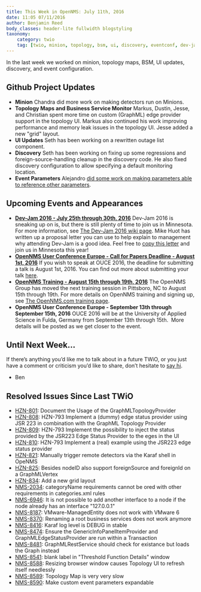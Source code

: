 ```yaml
---
title: This Week in OpenNMS: July 11th, 2016
date: 11:05 07/11/2016
author: Benjamin Reed
body_classes: header-lite fullwidth blogstyling
taxonomy:
    category: twio
    tag: [twio, minion, topology, bsm, ui, discovery, eventconf, dev-jam, training, ouce]
---
```


In the last week we worked on minion, topology maps, BSM, UI updates, discovery, and event configuration.

<!-- git log --all --no-merges --since='2016-07-05 00:00:00' --until='2016-07-11 00:00:00' --format='%Cblue%ai %Cgreen%aN %Cred%d %Creset%s %Cblue(%H)'  | sort | less -R -->
Github Project Updates
----------------------

* **Minion**
  Chandra did more work on making detectors run on Minions.
* **Topology Maps and Business Service Monitor**
  Markus, Dustin, Jesse, and Christian spent more time on custom (GraphML) edge provider support in the topology UI.  Markus also continued his work improving performance and memory leak issues in the topology UI. Jesse added a new "grid" layout.
* **UI Updates**
  Seth has been working on a rewritten outage list component.
* **Discovery**
  Seth has been working on fixing up some regressions and foreign-source-handling cleanup in the discovery code.  He also fixed discovery configuration to allow specifying a default monitoring location.
* **Event Parameters**
  Alejandro [did some work on making parameters able to reference other parameters](http://issues.opennms.org/browse/NMS-8590).

Upcoming Events and Appearances
-------------------------------

* **[Dev-Jam 2016 - July 25th through 30th, 2016](https://www.opennms.org/wiki/Dev-Jam_2016)**
  Dev-Jam 2016 is sneaking up on is, but there is still plenty of time to join us in Minnesota.  For more information, see [The Dev-Jam 2016 wiki page](https://www.opennms.org/wiki/Dev-Jam_2016).
  Mike Huot has written up a proposal letter you can use to help explain to management why attending Dev-Jam is a good idea.  Feel free to [copy this letter](https://docs.google.com/document/d/1VerZYe5LwMT_1j5ISAsNU9-ZGcwY_zdA_4DODNlBpYg/edit?usp=sharing) and join us in Minnesota this year!
* **[OpenNMS User Conference Europe - Call for Papers Deadline - August 1st, 2016](http://www.opennms.eu/2016/06/call-for-papers-ouce-2016/)**
  If you wish to speak at OUCE 2016, the deadline for submitting a talk is August 1st, 2016.  You can find out more about submitting your talk [here](http://www.opennms.eu/2016/06/call-for-papers-ouce-2016/).
* **[OpenNMS Training - August 15th through 19th, 2016](http://www.opennms.com/training)**
  The OpenNMS Group has moved the next training session in Pittsboro, NC to August 15th through 19th.  For more details on OpenNMS training and signing up, see [The OpenNMS.com training page](http://www.opennms.com/training/).
* **OpenNMS User Conference Europe - September 13th through September 15th, 2016**
  OUCE 2016 will be at the University of Applied Science in Fulda, Germany from September 13th through 15th.  More details will be posted as we get closer to the event.

Until Next Week...
------------------

If there’s anything you’d like me to talk about in a future TWiO, or you just have a comment or criticism you’d like to share, don’t hesitate to [say hi](mailto:twio@opennms.org).

- Ben

<!--
  http://issues.opennms.org/issues/?filter=13303
  :1,$s#^[^\t]*\t[^\t]*\t\([^\t]*\)\t\([^\t]\)#* [\1](http://issues.opennms.org/browse/\1): \2#
-->
Resolved Issues Since Last TWiO
-------------------------------

* [HZN-801](http://issues.opennms.org/browse/HZN-801): Document the Usage of the GraphMLTopologyProvider
* [HZN-808](http://issues.opennms.org/browse/HZN-808): HZN-793 Implement a (dummy) edge status provider using JSR 223 in combination with the GraphML Topology Provider
* [HZN-809](http://issues.opennms.org/browse/HZN-809): HZN-793 Implement the possibility to inject the status provided by the JSR223 Edge Status Provider to the eges in the UI
* [HZN-810](http://issues.opennms.org/browse/HZN-810): HZN-793 Implement a (real) example using the JSR223 edge status provider
* [HZN-821](http://issues.opennms.org/browse/HZN-821): Manually trigger remote detectors via the Karaf shell in OpeNMS
* [HZN-825](http://issues.opennms.org/browse/HZN-825): Besides nodeID also support foreignSource and foreignId on a GraphMLVertex
* [HZN-834](http://issues.opennms.org/browse/HZN-834): Add a new grid layout
* [NMS-2034](http://issues.opennms.org/browse/NMS-2034): categoryName requirements cannot be ored with other requirements in categories.xml rules
* [NMS-6946](http://issues.opennms.org/browse/NMS-6946): It is not possible to add another interface to a node if the node already has an interface "127.0.0.1"
* [NMS-8187](http://issues.opennms.org/browse/NMS-8187): VMware-ManagedEntity does not work with VMware 6
* [NMS-8370](http://issues.opennms.org/browse/NMS-8370): Renaming a root business services does not work anymore
* [NMS-8416](http://issues.opennms.org/browse/NMS-8416): Karaf log level is DEBUG in stable
* [NMS-8474](http://issues.opennms.org/browse/NMS-8474): Ensure the GenericInfoPanelItemProvider and GraphMLEdgeStatusProvider are run within a Transaction
* [NMS-8481](http://issues.opennms.org/browse/NMS-8481): GraphMLRestService should check for existance but loads the Graph instead
* [NMS-8541](http://issues.opennms.org/browse/NMS-8541): blank label in "Threshold Function Details" window
* [NMS-8588](http://issues.opennms.org/browse/NMS-8588): Resizing browser window causes Topology UI to refresh itself needlessly
* [NMS-8589](http://issues.opennms.org/browse/NMS-8589): Topology Map is very very slow
* [NMS-8590](http://issues.opennms.org/browse/NMS-8590): Make custom event parameters expandable
